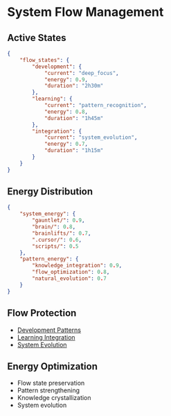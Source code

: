 # System Flow Management

## Active States
```json
{
    "flow_states": {
        "development": {
            "current": "deep_focus",
            "energy": 0.9,
            "duration": "2h30m"
        },
        "learning": {
            "current": "pattern_recognition",
            "energy": 0.8,
            "duration": "1h45m"
        },
        "integration": {
            "current": "system_evolution",
            "energy": 0.7,
            "duration": "1h15m"
        }
    }
}
```

## Energy Distribution
```json
{
    "system_energy": {
        "gauntlet/": 0.9,
        "brain/": 0.8,
        "brainlifts/": 0.7,
        ".cursor/": 0.6,
        "scripts/": 0.5
    },
    "pattern_energy": {
        "knowledge_integration": 0.9,
        "flow_optimization": 0.8,
        "natural_evolution": 0.7
    }
}
```

## Flow Protection
- [Development Patterns](../../gauntlet/patterns/development.md)
- [Learning Integration](../../brain/practices/learning.md)
- [System Evolution](../../brain/systems/evolution.md)

## Energy Optimization
- Flow state preservation
- Pattern strengthening
- Knowledge crystallization
- System evolution 